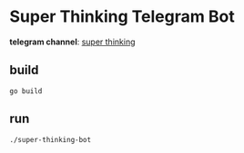 # Super Thinking Telegram Bot

**telegram channel**: [super thinking](https://t.me/superthinking2u)

## build

```
go build
```

## run

```
./super-thinking-bot
```